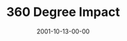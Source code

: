 ---
layout: message
category: message
series: "Maximum Impact"
title: "360 Degree Impact"
date: 2001-10-13-00-00
message_id: 311
audio: "http://s3.amazonaws.com/crossroads-media/media/legacy/mp3/MI_05_10-07-01_360-Degree_Impact.mp3"
audio-duration: "37:44"
explicit: false
---